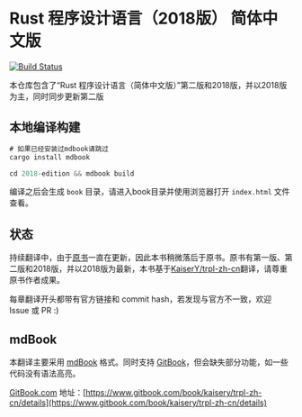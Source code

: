 # Rust 程序设计语言（2018版） 简体中文版

[![Build Status](https://travis-ci.org/Turing/trpl-zh-cn.svg?branch=turing)](https://travis-ci.org/Turing/trpl-zh-cn)

本仓库包含了“Rust 程序设计语言（简体中文版）”第二版和2018版，并以2018版为主，同时同步更新第二版

## 本地编译构建

```rust
# 如果已经安装过mdbook请跳过
cargo install mdbook

cd 2018-edition && mdbook build
```
编译之后会生成 `book` 目录，请进入book目录并使用浏览器打开 `index.html` 文件查看。

## 状态

持续翻译中，由于[原书](https://github.com/rust-lang/book)一直在更新，因此本书稍微落后于原书。原书有第一版、第二版和2018版，并以2018版为最新，本书基于[KaiserY/trpl-zh-cn](https://github.com/KaiserY/trpl-zh-cn)翻译，请尊重原书作者成果。

每章翻译开头都带有官方链接和 commit hash，若发现与官方不一致，欢迎 Issue 或 PR :)


## mdBook

本翻译主要采用 [mdBook](https://github.com/rust-lang-nursery/mdBook) 格式。同时支持 [GitBook](https://github.com/GitbookIO/gitbook)，但会缺失部分功能，如一些代码没有语法高亮。

[GitBook.com](https://www.gitbook.com/) 地址：[https://www.gitbook.com/book/kaisery/trpl-zh-cn/details](https://www.gitbook.com/book/kaisery/trpl-zh-cn/details)
